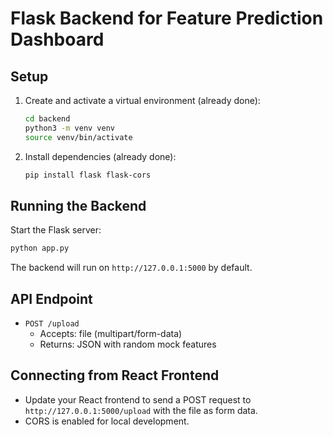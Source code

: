 # Flask Backend for Feature Prediction Dashboard

## Setup

1. Create and activate a virtual environment (already done):
   ```bash
   cd backend
   python3 -m venv venv
   source venv/bin/activate
   ```

2. Install dependencies (already done):
   ```bash
   pip install flask flask-cors
   ```

## Running the Backend

Start the Flask server:
```bash
python app.py
```

The backend will run on `http://127.0.0.1:5000` by default.

## API Endpoint

- `POST /upload`
  - Accepts: file (multipart/form-data)
  - Returns: JSON with random mock features

## Connecting from React Frontend

- Update your React frontend to send a POST request to `http://127.0.0.1:5000/upload` with the file as form data.
- CORS is enabled for local development. 